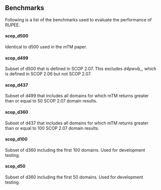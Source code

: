 
## Benchmarks 

Following is a list of the benchmarks used to evaluate the performance of RUPEE.

#### scop_d500

Identical to d500 used in the mTM paper.

#### scop_d499

Subset of d500 that is defined in SCOP 2.07. 
This excludes *d4pwvb_*, which is defined in SCOP 2.06 but not SCOP 2.07.

#### scop_d437

Subset of d499 that includes all domains for which mTM returns greater than or equal to 50 SCOP 2.07 domain results. 

#### scop_d360

Subset of d437 that includes all domains for which mTM returns greater than or equal to 100 SCOP 2.07 domain results. 


#### scop_d100

Subset of d360 including the first 100 domains. Used for development testing. 

#### scop_d50

Subset of d360 including the first 50 domains. Used for development testing. 


